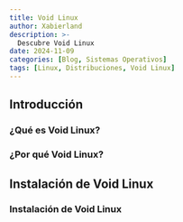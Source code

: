 ```yaml
---
title: Void Linux
author: Xabierland
description: >-
  Descubre Void Linux
date: 2024-11-09
categories: [Blog, Sistemas Operativos]
tags: [Linux, Distribuciones, Void Linux]
---
```


## Introducción

### ¿Qué es Void Linux?

### ¿Por qué Void Linux?

## Instalación de Void Linux

### Instalación de Void Linux

### 